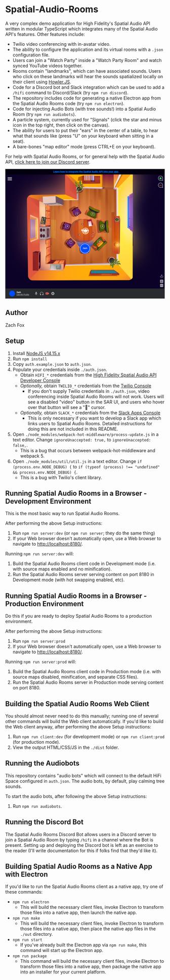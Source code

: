 # Spatial-Audio-Rooms
A very complex demo application for High Fidelity's Spatial Audio API written in modular TypeScript which integrates many of the Spatial Audio API's features. Other features include:
- Twilio video conferencing with in-avatar video.
- The ability to configure the application and its virtual rooms with a `.json` configuration file.
- Users can join a "Watch Party" inside a "Watch Party Room" and watch synced YouTube videos together.
- Rooms contain "landmarks", which can have associated sounds. Users who click on these landmarks will hear the sounds spatialized locally on their client using [Howler.JS](https://howlerjs.com/).
- Code for a Discord bot and Slack integration which can be used to add a `/hifi` command to Discord/Slack (try `npm run discord`).
- The repository includes code for generating a native Electron app from the Spatial Audio Rooms code (try `npm run electron`).
- Code for injecting Audio Bots (with tree sounds!) into a Spatial Audio Room (try `npm run audiobots`).
- A particle system, currently used for "Signals" (click the star and minus icon in the top right, then click on the canvas).
- The ability for users to put their "ears" in the center of a table, to hear what that sounds like (press "U" on your keyboard when sitting in a seat).
- A bare-bones "map editor" mode (press CTRL+E on your keyboard).

For help with Spatial Audio Rooms, or for general help with the Spatial Audio API, [click here to join our Discord server](https://discord.gg/WwjNQx9K).

!["Spatial-Audio-Rooms" Example Screenshot](./screenshot.png)

## Author
Zach Fox

## Setup
1. Install [NodeJS v14.15.x](https://nodejs.org/en/)
2. Run `npm install`
3. Copy `auth.example.json` to `auth.json`.
4. Populate your credentials inside `./auth.json`.
    - Obtain `HIFI_*` credentials from the [High Fidelity Spatial Audio API Developer Console](https://account.highfidelity.com/dev/account)
    - _Optionally,_ obtain `TWILIO_*` credentials from the [Twilio Console](https://www.twilio.com/console)
        - If you don't supply Twilio credentials in `./auth.json`, video conferencing inside Spatial Audio Rooms will not work. Users will see a disabled "video" button in the SAR UI, and users who hover over that button will see a "🚫" cursor.
    - _Optionally,_ obtain `SLACK_*` credentials from the [Slack Apps Console](https://api.slack.com/apps)
        - This is only necessary if you want to develop a Slack app which links users to Spatial Audio Rooms. Detailed instructions for doing this are not included in this README.
5. Open `./node_modules/webpack-hot-middleware/process-update.js` in a text editor. Change `ignoreUnaccepted: true,` to `ignoreUnaccepted: false,`.
    - This is a bug that occurs between webpack-hot-middleware and webpack 5.
6. Open `./node_modules/util/util.js` in a text editor. Change `if (process.env.NODE_DEBUG) {` to `if (typeof (process) !== "undefined" && process.env.NODE_DEBUG) {`.
    - This is a bug with Twilio's client library.

## Running Spatial Audio Rooms in a Browser - Development Environment
This is the most basic way to run Spatial Audio Rooms.

After performing the above Setup instructions:
1. Run `npm run server:dev` (or `npm run server`; they do the same thing)
2. If your Web browser doesn't automatically open, use a Web browser to navigate to [http://localhost:8180/](http://localhost:8180/).

Running `npm run server:dev` will:
1. Build the Spatial Audio Rooms client code in Development mode (i.e. with source maps enabled and no minification).
2. Run the Spatial Audio Rooms server serving content on port 8180 in Development mode (with hot swapping enabled, etc).

## Running Spatial Audio Rooms in a Browser - Production Environment
Do this if you are ready to deploy Spatial Audio Rooms to a production environment.

After performing the above Setup instructions:
1. Run `npm run server:prod`
2. If your Web browser doesn't automatically open, use a Web browser to navigate to [http://localhost:8180/](http://localhost:8180/).

Running `npm run server:prod` will:
1. Build the Spatial Audio Rooms client code in Production mode (i.e. with source maps disabled, minification, and separate CSS files).
2. Run the Spatial Audio Rooms server in Production mode serving content on port 8180.

## Building the Spatial Audio Rooms Web Client
You should almost never need to do this manually; running one of several other commands will build the Web client automatically. If you'd like to build the Web client anyway, after performing the above Setup instructions:
1. Run `npm run client:dev` (for development mode) or `npm run client:prod` (for production mode).
2. View the output HTML/CSS/JS in the `./dist` folder.

## Running the Audiobots
This repository contains "audio bots" which will connect to the default HiFi Space configured in `auth.json`. The audio bots, by default, play calming tree sounds.

To start the audio bots, after following the above Setup instructions:
1. Run `npm run audiobots`.

## Running the Discord Bot
The Spatial Audio Rooms Discord Bot allows users in a Discord server to join a Spatial Audio Room by typing `/hifi` in a channel where the Bot is present. Setting up and deploying the Discord bot is left as an exercise to the reader (I'll write documentation for this if folks find that they'd like it).

## Building Spatial Audio Rooms as a Native App with Electron
If you'd like to run the Spatial Audio Rooms client as a native app, try one of these commands:
- `npm run electron`
    - This will build the necessary client files, invoke Electron to transform those files into a native app, then launch the native app.
- `npm run make`
    - This will build the necessary client files, invoke Electron to transform those files into a native app, then place the native app files in the `./out` directory.
- `npm run start`
    - If you've already built the Electron app via `npm run make`, this command will start up the Electron app.
- `npm run package`
    - This command will build the necessary client files, invoke Electron to transform those files into a native app, then package the native app into an installer for your current platform.
